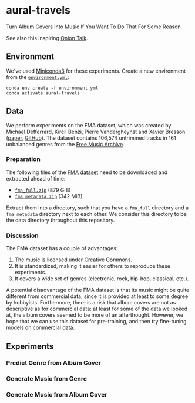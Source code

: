 # aural-travels

Turn Album Covers Into Music If You Want To Do That For Some Reason.

See also this inspiring [Onion Talk](https://www.youtube.com/watch?v=zpNgsU9o4ik).

## Environment
We've used [Miniconda3](https://docs.conda.io/en/latest/miniconda.html) for these experiments. Create a new environment from the [`environment.yml`](environment.yml):
```
conda env create -f environment.yml
conda activate aural-travels
```

## Data
We perform experiments on the FMA dataset, which was created by Michaël Defferrard, Kirell Benzi, Pierre Vandergheynst and Xavier Bresson ([paper](https://arxiv.org/abs/1612.01840), [GitHub](https://github.com/mdeff/fma)). The dataset contains 106,574 untrimmed tracks in 161 unbalanced genres from the [Free Music Archive](https://freemusicarchive.org/).


### Preparation
The following files of the [FMA dataset](https://github.com/mdeff/fma) need to be downloaded and extracted ahead of time:
- [`fma_full.zip`](https://os.unil.cloud.switch.ch/fma/fma_full.zip) (879 GiB)
- [`fma_metadata.zip`](https://os.unil.cloud.switch.ch/fma/fma_metadata.zip) (342 MiB)

Extract them into a directory, such that you have a `fma_full` directory and a `fma_metadata` directory next to each other. We consider this directory to be the data directory throughout this repository.

### Discussion
The FMA dataset has a couple of advantages:
1. The music is licensed under Creative Commons.
2. It is standardized, making it easier for others to reproduce these experiments.
3. It covers a wide set of genres (electronic, rock, hip-hop, classical, etc.).

A potential disadvantage of the FMA dataset is that its music might be quite different from commercial data, since it is provided at least to some degree by hobbyists. Furthermore, there is a risk that album covers are not as descriptive as for commercial data: at least for some of the data we looked at, the album covers seemed to be more of an afterthought. However, we hope that we can use this dataset for pre-training, and then try fine-tuning models on commercial data.

## Experiments
### Predict Genre from Album Cover

### Generate Music from Genre

### Generate Music from Album Cover
